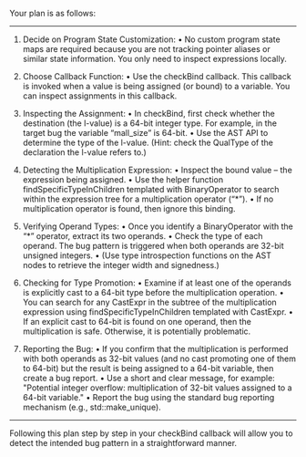 Your plan is as follows:

------------------------------------------------------------
1. Decide on Program State Customization:
   • No custom program state maps are required because you are not tracking pointer aliases or similar state information. You only need to inspect expressions locally.

2. Choose Callback Function:
   • Use the checkBind callback. This callback is invoked when a value is being assigned (or bound) to a variable. You can inspect assignments in this callback.

3. Inspecting the Assignment:
   • In checkBind, first check whether the destination (the l-value) is a 64-bit integer type. For example, in the target bug the variable “mall_size” is 64-bit.
   • Use the AST API to determine the type of the l-value. (Hint: check the QualType of the declaration the l-value refers to.)

4. Detecting the Multiplication Expression:
   • Inspect the bound value – the expression being assigned.
   • Use the helper function findSpecificTypeInChildren templated with BinaryOperator to search within the expression tree for a multiplication operator (“*”).
   • If no multiplication operator is found, then ignore this binding.

5. Verifying Operand Types:
   • Once you identify a BinaryOperator with the “*” operator, extract its two operands.
   • Check the type of each operand. The bug pattern is triggered when both operands are 32-bit unsigned integers.
   • (Use type introspection functions on the AST nodes to retrieve the integer width and signedness.)

6. Checking for Type Promotion:
   • Examine if at least one of the operands is explicitly cast to a 64-bit type before the multiplication operation.
   • You can search for any CastExpr in the subtree of the multiplication expression using findSpecificTypeInChildren templated with CastExpr.
   • If an explicit cast to 64-bit is found on one operand, then the multiplication is safe. Otherwise, it is potentially problematic.

7. Reporting the Bug:
   • If you confirm that the multiplication is performed with both operands as 32-bit values (and no cast promoting one of them to 64-bit) but the result is being assigned to a 64-bit variable, then create a bug report.
   • Use a short and clear message, for example: "Potential integer overflow: multiplication of 32-bit values assigned to a 64-bit variable."
   • Report the bug using the standard bug reporting mechanism (e.g., std::make_unique<PathSensitiveBugReport>).

------------------------------------------------------------
Following this plan step by step in your checkBind callback will allow you to detect the intended bug pattern in a straightforward manner.